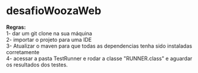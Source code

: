 # desafioWoozaWeb

<strong>Regras:</strong> <br>
1- dar um git clone na sua máquina <br>
2- importar o projeto para uma IDE <br>
3- Atualizar o maven para que todas as dependencias tenha sido instaladas corretamente <br>
4- acessar a pasta TestRunner e rodar a classe "RUNNER.class" e aguardar os resultados dos testes. <br>
